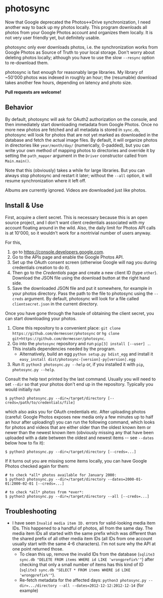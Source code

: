 # photosync

Now that Google deprecated the Photos<-\>Drive synchronization, I need another way to back up my photos locally. This
program downloads all photos from your Google Photos account and organizes them locally. It is not very user friendly
yet, but definitely usable.

photosync only ever downloads photos, i.e. the synchronization works from Google Photos as Source of Truth to your local
storage. Don't worry about deleting photos locally; although you have to use the slow `--resync` option to re-download them.

photosync is fast enough for reasonably large libraries. My library of ~50'000 photos was indexed in roughly an hour;
the (resumable) download takes another few hours, depending on latency and photo size.

**Pull requests are welcome!**

## Behavior

By default, photosync will ask for OAuth2 authorization on the console, and then immediately start downloading metadata
from Google Photos. Once no more new photos are fetched and all metadata is stored in `sync.db`, photosync will look for
photos that are not yet marked as downloaded in the database and fetch the actual image files. By default, it will
organize photos in directories like `year/month/day/` (numerically, 0-padded), but you can write your own method of
mapping photos to directories and override it by setting the `path_mapper` argument in the `Driver` constructor called
from `Main.main()`.

Note that this (obviously) takes a while for large libraries. But you can always stop photosync and restart it later;
without the `--all` option, it will resume synchronization where it left off.

Albums are currently ignored. Videos are downloaded just like photos.

## Install & Use

First, acquire a client secret. This is necessary because this is an open source project, and I don't want client
credentials associated with my account floating around in the wild. Also, the daily limit for Photos API calls is at
10'000, so it wouldn't work for a nontrivial number of users anyway.

For this,

1. go to https://console.developers.google.com.
1. Go to the APIs page and enable the Google Photos API.
1. Set up the OAuth consent screen (otherwise Google will nag you during credentials creation to do it).
1. Then go to the *Credentials* page and create a new client ID (type `other`). Download the JSON file using the
   download button at the right hand side.
1. Save the downloaded JSON file and put it somewhere, for example in your photos directory. Pass the path to the file
   to photosync using the `--creds` argument. By default, photosync will look for a file called `clientsecret.json` in
   the current directory.

Once you have gone through the hassle of obtaining the client secret, you can start downloading your photos.

1. Clone this repository to a convenient place: `git clone https://github.com/dermesser/photosync` or `hg clone
   git+https://github.com/dermesser/photosync`.
1. Go into the `photosync` repository and run `pip[3] install [--user] .`. This
   installs dependencies needed by the program.
   - Alternatively, build an egg `python setup.py bdist_egg` and install it
   `easy_install dist/photosync-[version]-py[version].egg`
1. Run it: `python3 photosync.py --help` or, if you installed it with `pip`,
   `photosync.py --help`.

Consult the help text printed by the last command. Usually you will need to set `--dir` so that your photos don't end up
in the repository. Typically you would initially run

```
$ python3 photosync.py --dir=/target/directory [--creds=/path/to/credentials/file]
```

which also asks you for OAuth credentials etc. After uploading photos (careful:
Google Photos exposes new media only a few minutes up to half an hour after
uploading!) you can run the following command, which looks for photos and videos
that are either older than the oldest known item or newer than the newest known
item (obviously missing any that have been uploaded with a date between the
oldest and newest items -- see `--dates` below how to fix it):

```
$ python3 photosync.py --dir=/target/directory [--creds=...]
```

If it turns out you are missing some items locally, you can have Google Photos
checked again for them:

```
# to check *all* photos available for January 2000:
$ python3 photosync.py --dir=/target/directory --dates=2000-01-01:2000-02-01 [--creds=...]

# to check *all* photos from *ever*:
$ python3 photosync.py --dir=/target/directory --all [--creds=...]
```

## Troubleshooting

* I have seen `Invalid media item ID.` errors for valid-looking media item IDs. This happened to a handful of photos,
  all from the same day. The media item IDs all started with the same prefix which was different than the shared prefix of
  all other media item IDs (all IDs from one account usually start with the same 4-6 characters). I'm not sure why the
  API at one point returned those.
  * To clean this up, remove the invalid IDs from the database (`sqlite3 sync.db "DELETE FROM items WHERE id LIKE
    'wrongprefix%'"`) after checking that only a small number of items has this kind of ID (`sqlite3 sync.db "SELECT *
    FROM items WHERE id LIKE 'wrongprefix%'"`).
  * Re-fetch metadata for the affected days: `python3 photosync.py --dir=.../directory --all --dates=2012-12-12:2012-12-14`
    (for example)
